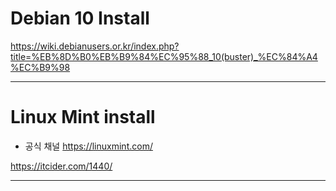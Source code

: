 # Debian 10 Install

https://wiki.debianusers.or.kr/index.php?title=%EB%8D%B0%EB%B9%84%EC%95%88_10(buster)_%EC%84%A4%EC%B9%98

<hr>

# Linux Mint install

- 공식 채널 https://linuxmint.com/

https://itcider.com/1440/

<hr>
